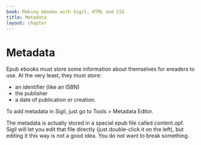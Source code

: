 ```yaml
---
book: Making ebooks with Sigil, HTML and CSS
title: Metadata
layout: chapter
---
```


Metadata
========

Epub ebooks must store some information about themselves for ereaders to use. At the very least, they must store:

*   an identifier (like an ISBN)
*   the publisher
*   a date of publication or creation.

To add metadata in Sigil, just go to Tools \> Metadata Editor.

The metadata is actually stored in a special epub file called content.opf. Sigil will let you edit that file directly (just double-click it on the left), but editing it this way is not a good idea. You do not want to break something.


